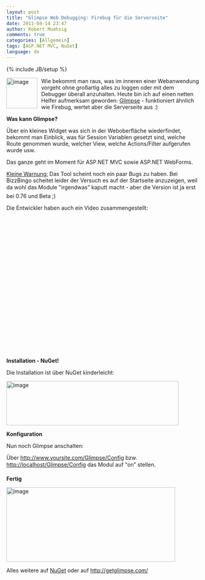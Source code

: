 ```yaml
---
layout: post
title: "Glimpse Web Debugging: Firebug für die Serverseite"
date: 2011-04-14 23:47
author: Robert Muehsig
comments: true
categories: [Allgemein]
tags: [ASP.NET MVC, NuGet]
language: de
---
```

{% include JB/setup %}
<p><a href="{{BASE_PATH}}/assets/wp-images-de/image1247.png"><img style="border-bottom: 0px; border-left: 0px; margin: 0px 10px 0px 0px; display: inline; border-top: 0px; border-right: 0px" title="image" border="0" alt="image" align="left" src="{{BASE_PATH}}/assets/wp-images-de/image_thumb427.png" width="81" height="80" /></a>Wie bekommt man raus, was im inneren einer Webanwendung vorgeht ohne großartig alles zu loggen oder mit dem Debugger überall anzuhalten. Heute bin ich auf einen netten Helfer aufmerksam geworden: <a href="http://getglimpse.com/">Glimpse</a> - funktioniert ähnlich wie Firebug, wertet aber die Serverseite aus :)</p>  <p></p>  <p></p>  <p><strong>Was kann Glimpse?</strong></p>  <p>Über ein kleines Widget was sich in der Weboberfläche wiederfindet, bekommt man Einblick, was für Session Variablen gesetzt sind, welche Route genommen wurde, welcher View, welche Actions/Filter aufgerufen wurde usw.</p>  <p>Das ganze geht im Moment für ASP.NET MVC sowie ASP.NET WebForms.</p>  <p><u>Kleine Warnung:</u> Das Tool scheint noch ein paar Bugs zu haben. Bei BizzBingo scheitet leider der Versuch es auf der Startseite anzuzeigen, weil da wohl das Module "irgendwas” kaputt macht - aber die Version ist ja erst bei 0.76 und Beta ;)</p>  <p>Die Entwickler haben auch ein Video zusammengestellt:</p>  <div style="padding-bottom: 0px; margin: 0px; padding-left: 0px; padding-right: 0px; display: inline; float: none; padding-top: 0px" id="scid:5737277B-5D6D-4f48-ABFC-DD9C333F4C5D:e94de6c9-7349-4611-800b-8a122127a89f" class="wlWriterEditableSmartContent"><div><object width="425" height="355"><param name="movie" value="http://www.youtube.com/v/ke8Rw2BGPG0&amp;hl=en"></param><embed src="http://www.youtube.com/v/ke8Rw2BGPG0&amp;hl=en" type="application/x-shockwave-flash" width="425" height="355"></embed></object></div></div>  <p><strong>Installation - NuGet!</strong></p>  <p>Die Installation ist über NuGet kinderleicht:</p>  <p><a href="{{BASE_PATH}}/assets/wp-images-de/image1248.png"><img style="border-bottom: 0px; border-left: 0px; display: inline; border-top: 0px; border-right: 0px" title="image" border="0" alt="image" src="{{BASE_PATH}}/assets/wp-images-de/image_thumb428.png" width="450" height="116" /></a> </p>  <p><strong>Konfiguration</strong></p>  <p>Nun noch Glimpse anschalten:</p>  <p>Über <a href="http://www.yoursite.com/Glimpse/Config">http://www.yoursite.com/Glimpse/Config</a> bzw. <a href="http://localhost/Glimpse/Configdev">http://localhost/Glimpse/Config</a> das Modul auf "on” stellen.</p>  <p><strong>Fertig</strong></p>  <p><a href="{{BASE_PATH}}/assets/wp-images-de/image1249.png"><img style="border-bottom: 0px; border-left: 0px; display: inline; border-top: 0px; border-right: 0px" title="image" border="0" alt="image" src="{{BASE_PATH}}/assets/wp-images-de/image_thumb429.png" width="441" height="195" /></a> </p>  <p></p>  <p></p>  <p>Alles weitere auf <a href="http://nuget.org/List/Packages/Glimpse">NuGet</a> oder auf <a href="http://getglimpse.com/">http://getglimpse.com/</a></p>
